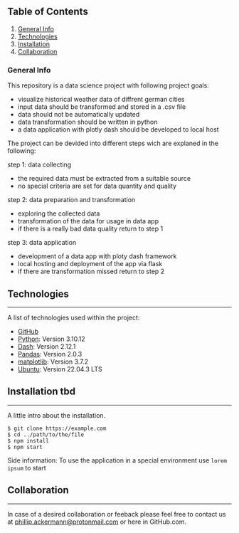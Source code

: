   ## Table of Contents
1. [General Info](#general-info)
2. [Technologies](#technologies)
3. [Installation](#installation)
4. [Collaboration](#collaboration)

### General Info

This repository is a data science project with following project goals:

  - visualize historical weather data of diffrent german cities
  - input data should be transformed and stored in a .csv file
  - data should not be automatically updated
  - data transformation should be written in python
  - a data application with plotly dash should be developed to local host
 

The project can be devided into different steps wich are explaned in the following:

step 1: data collecting 
  - the required data must be extracted from a suitable source
  - no special criteria are set for data quantity and quality

step 2: data preparation and transformation
  - exploring the collected data
  - transformation of the data for usage in data app
  - if there is a really bad data quality return to step 1

step 3: data application
  - development of a data app with ploty dash framework
  - local hosting and deployment of the app via flask
  - if there are transformation missed return to step 2

## Technologies
***
A list of technologies used within the project:
* [GitHub](https://github.com/packole/ds1_weather_data_ger)
* [Python](https://www.python.org/): Version 3.10.12
* [Dash](https://plotly.com/): Version 2.12.1
* [Pandas](https://pandas.pydata.org/): Version 2.0.3
* [matplotlib](https://matplotlib.org/): Version 3.7.2
* [Ubuntu](https://ubuntu.com/): Version 22.04.3 LTS

## Installation tbd
***
A little intro about the installation. 
```
$ git clone https://example.com
$ cd ../path/to/the/file
$ npm install
$ npm start
```
Side information: To use the application in a special environment use ```lorem ipsum``` to start

## Collaboration
***
In case of a desired collaboration or feeback please feel free to contact us at phillip.ackermann@protonmail.com or here in GitHub.com.
